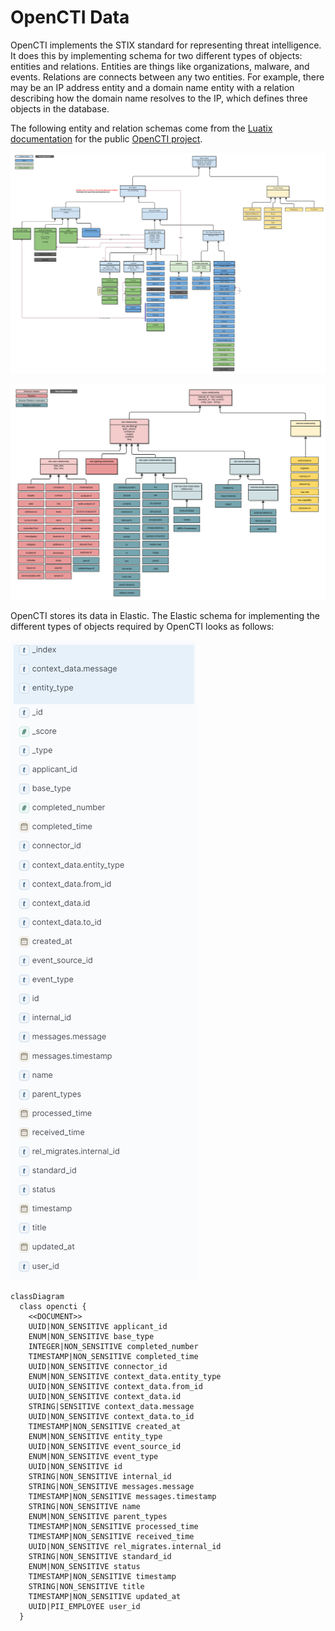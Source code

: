 # OpenCTI Data

OpenCTI implements the STIX standard for representing threat intelligence. It does this by implementing schema for two different types of objects: entities and relations. Entities are things like organizations, malware, and events. Relations are connects between any two entities. For example, there may be an IP address entity and a domain name entity with a relation describing how the domain name resolves to the IP, which defines three objects in the database.

The following entity and relation schemas come from the [Luatix documentation](https://luatix.notion.site/Data-model-4427344d93a74fe194d5a52ce4a41a8d) for the public [OpenCTI project](https://github.com/OpenCTI-Platform/opencti).

![Entity](./diagrams/opencti_model_entities.png)

![Relation](./diagrams/opencti_model_relations.png)

OpenCTI stores its data in Elastic. The Elastic schema for implementing the different types of objects required by OpenCTI looks as follows:

![Elastic](./diagrams/opencti_elastic.png)

```mermaid
classDiagram
  class opencti {
    <<DOCUMENT>>
    UUID|NON_SENSITIVE applicant_id
    ENUM|NON_SENSITIVE base_type
    INTEGER|NON_SENSITIVE completed_number
    TIMESTAMP|NON_SENSITIVE completed_time
    UUID|NON_SENSITIVE connector_id
    ENUM|NON_SENSITIVE context_data.entity_type
    UUID|NON_SENSITIVE context_data.from_id
    UUID|NON_SENSITIVE context_data.id
    STRING|SENSITIVE context_data.message
    UUID|NON_SENSITIVE context_data.to_id
    TIMESTAMP|NON_SENSITIVE created_at
    ENUM|NON_SENSITIVE entity_type
    UUID|NON_SENSITIVE event_source_id
    ENUM|NON_SENSITIVE event_type
    UUID|NON_SENSITIVE id
    STRING|NON_SENSITIVE internal_id
    STRING|NON_SENSITIVE messages.message
    TIMESTAMP|NON_SENSITIVE messages.timestamp
    STRING|NON_SENSITIVE name
    ENUM|NON_SENSITIVE parent_types
    TIMESTAMP|NON_SENSITIVE processed_time
    TIMESTAMP|NON_SENSITIVE received_time
    UUID|NON_SENSITIVE rel_migrates.internal_id
    STRING|NON_SENSITIVE standard_id
    ENUM|NON_SENSITIVE status
    TIMESTAMP|NON_SENSITIVE timestamp
    STRING|NON_SENSITIVE title
    TIMESTAMP|NON_SENSITIVE updated_at
    UUID|PII_EMPLOYEE user_id
  }
```